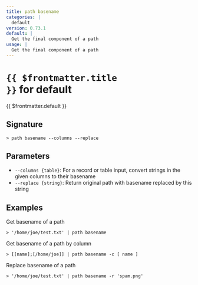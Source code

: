 ```yaml
---
title: path basename
categories: |
  default
version: 0.73.1
default: |
  Get the final component of a path
usage: |
  Get the final component of a path
---
```


# <code>{{ $frontmatter.title }}</code> for default

<div class='command-title'>{{ $frontmatter.default }}</div>

## Signature

```> path basename --columns --replace```

## Parameters

 -  `--columns {table}`: For a record or table input, convert strings in the given columns to their basename
 -  `--replace {string}`: Return original path with basename replaced by this string

## Examples

Get basename of a path
```shell
> '/home/joe/test.txt' | path basename
```

Get basename of a path by column
```shell
> [[name];[/home/joe]] | path basename -c [ name ]
```

Replace basename of a path
```shell
> '/home/joe/test.txt' | path basename -r 'spam.png'
```
